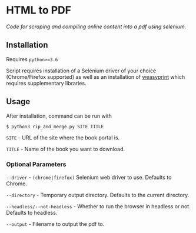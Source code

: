 # HTML to PDF

*Code for scraping and compiling online content into a pdf using selenium.*

## Installation

Requires `python>=3.6`

Script requires installation of a Selenium driver of your choice (Chrome/Firefox supported) as well 
as an installation of [weasyprint](https://weasyprint.readthedocs.io/en/latest/install.html) which 
requires supplementary libraries.

## Usage

After installation, command can be run with

```sh
$ python3 rip_and_merge.py SITE TITLE
```

`SITE` - URL of the site where the book portal is.

`TITLE` - Name of the book you want to download.

### Optional Parameters

`--driver` - `(chrome|firefox)` Selenium web driver to use. Defaults to Chrome.

`--directory` - Temporary output directory. Defaults to the current directory.

`--headless/--not-headless` - Whether to run the browser in headless or not. Defaults to headless.

`--output` - Filename to output the pdf to. 
